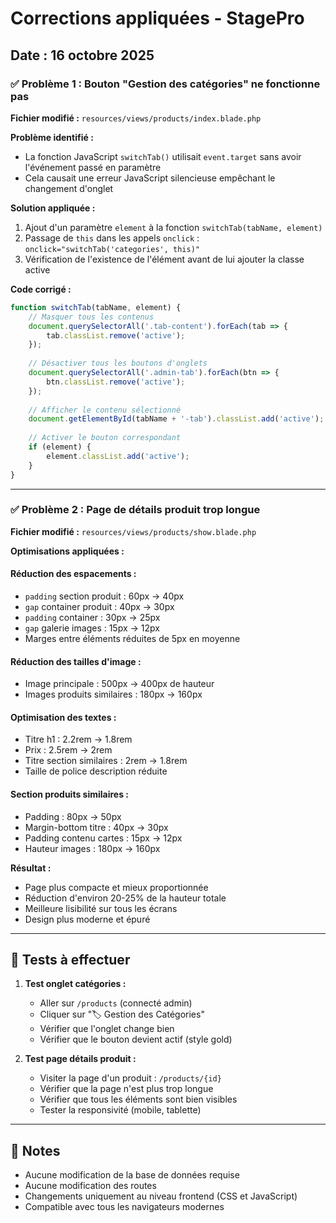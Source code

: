 # Corrections appliquées - StagePro

## Date : 16 octobre 2025

### ✅ Problème 1 : Bouton "Gestion des catégories" ne fonctionne pas

**Fichier modifié :** `resources/views/products/index.blade.php`

**Problème identifié :**
- La fonction JavaScript `switchTab()` utilisait `event.target` sans avoir l'événement passé en paramètre
- Cela causait une erreur JavaScript silencieuse empêchant le changement d'onglet

**Solution appliquée :**
1. Ajout d'un paramètre `element` à la fonction `switchTab(tabName, element)`
2. Passage de `this` dans les appels `onclick` : `onclick="switchTab('categories', this)"`
3. Vérification de l'existence de l'élément avant de lui ajouter la classe active

**Code corrigé :**
```javascript
function switchTab(tabName, element) {
    // Masquer tous les contenus
    document.querySelectorAll('.tab-content').forEach(tab => {
        tab.classList.remove('active');
    });
    
    // Désactiver tous les boutons d'onglets
    document.querySelectorAll('.admin-tab').forEach(btn => {
        btn.classList.remove('active');
    });
    
    // Afficher le contenu sélectionné
    document.getElementById(tabName + '-tab').classList.add('active');
    
    // Activer le bouton correspondant
    if (element) {
        element.classList.add('active');
    }
}
```

---

### ✅ Problème 2 : Page de détails produit trop longue

**Fichier modifié :** `resources/views/products/show.blade.php`

**Optimisations appliquées :**

#### Réduction des espacements :
- `padding` section produit : 60px → 40px
- `gap` container produit : 40px → 30px
- `padding` container : 30px → 25px
- `gap` galerie images : 15px → 12px
- Marges entre éléments réduites de 5px en moyenne

#### Réduction des tailles d'image :
- Image principale : 500px → 400px de hauteur
- Images produits similaires : 180px → 160px

#### Optimisation des textes :
- Titre h1 : 2.2rem → 1.8rem
- Prix : 2.5rem → 2rem
- Titre section similaires : 2rem → 1.8rem
- Taille de police description réduite

#### Section produits similaires :
- Padding : 80px → 50px
- Margin-bottom titre : 40px → 30px
- Padding contenu cartes : 15px → 12px
- Hauteur images : 180px → 160px

**Résultat :**
- Page plus compacte et mieux proportionnée
- Réduction d'environ 20-25% de la hauteur totale
- Meilleure lisibilité sur tous les écrans
- Design plus moderne et épuré

---

## 🧪 Tests à effectuer

1. **Test onglet catégories :**
   - Aller sur `/products` (connecté admin)
   - Cliquer sur "🏷️ Gestion des Catégories"
   - Vérifier que l'onglet change bien
   - Vérifier que le bouton devient actif (style gold)

2. **Test page détails produit :**
   - Visiter la page d'un produit : `/products/{id}`
   - Vérifier que la page n'est plus trop longue
   - Vérifier que tous les éléments sont bien visibles
   - Tester la responsivité (mobile, tablette)

---

## 📝 Notes

- Aucune modification de la base de données requise
- Aucune modification des routes
- Changements uniquement au niveau frontend (CSS et JavaScript)
- Compatible avec tous les navigateurs modernes
